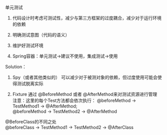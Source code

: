 单元测试

1. 代码设计时考虑可测试性，减少与第三方框架的过度耦合，减少对于运行环境的依赖

2. 明确测试意图（代码的语义）

3. 维护好测试环境

4. Spring容器：单元测试->建议不使用，集成测试->使用

Solution：

1. Spy（或者其他类似的）
可以减少对于被测对象的依赖，但过度使用可能会使得测试脱离实际

2. Fixture
通过 @BeforeMethod 或者 @AfterMethod来对测试资源进行管理  
注意：这里的每个Test方法都会依次执行： @beforeMethod -> TestMethod1 -> @AfterMethod;  
@beforeMethod -> TestMethod2 -> @AfterMethod

@BeforeClass的不同之处  
@beforeClass -> TestMethod1 -> TestMethod2 -> @AfterClass  


